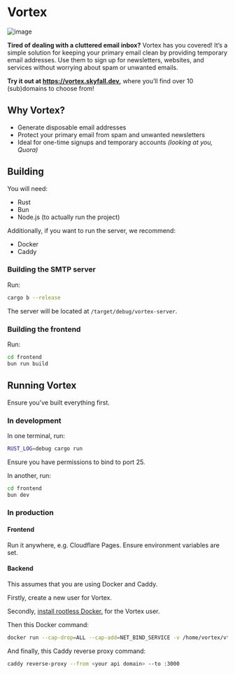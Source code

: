 # Vortex

![image](https://hc-cdn.hel1.your-objectstorage.com/s/v3/962be555679cc6025167380389b961a51212731a_prismify-render-1744045541378.png)

**Tired of dealing with a cluttered email inbox?** Vortex has you covered! It’s a simple solution for keeping your primary email clean by providing temporary email addresses. Use them to sign up for newsletters, websites, and services without worrying about spam or unwanted emails.

**Try it out at <https://vortex.skyfall.dev>,** where you’ll find over 10 (sub)domains to choose from!

## Why Vortex?

- Generate disposable email addresses
- Protect your primary email from spam and unwanted newsletters
- Ideal for one-time signups and temporary accounts _(looking at you, Quora)_

## Building

You will need:

- Rust
- Bun
- Node.js (to actually run the project)

Additionally, if you want to run the server, we recommend:

- Docker
- Caddy

### Building the SMTP server

Run:

```bash
cargo b --release
```

The server will be located at `/target/debug/vortex-server`.

### Building the frontend

Run:

```bash
cd frontend
bun run build
```

## Running Vortex

Ensure you've built everything first.

### In development

In one terminal, run:

```bash
RUST_LOG=debug cargo run
```

Ensure you have permissions to bind to port 25.

In another, run:

```bash
cd frontend
bun dev
```

### In production

#### Frontend

Run it anywhere, e.g. Cloudflare Pages. Ensure environment variables are set.

#### Backend

This assumes that you are using Docker and Caddy.

Firstly, create a new user for Vortex.

Secondly, [install rootless Docker.](https://docs.docker.com/engine/security/rootless) for the Vortex user.

Then this Docker command:

```bash
docker run --cap-drop=ALL --cap-add=NET_BIND_SERVICE -v /home/vortex/vtx-logs:/app/logs -p 25:25 -p 3000:3000 --name vortex-backend ghcr.io/skyfallwastaken/vortex.email:main
```

And finally, this Caddy reverse proxy command:

```bash
caddy reverse-proxy --from <your api domain> --to :3000
```

<br>
